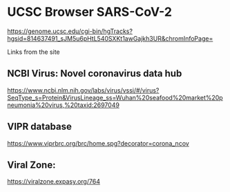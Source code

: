 # UCSC Browser SARS-CoV-2
https://genome.ucsc.edu/cgi-bin/hgTracks?hgsid=814637491_sJM5u6pHtL540SXKt1awGajkh3UR&chromInfoPage=

Links from the site
## NCBI Virus: Novel coronavirus data hub
https://www.ncbi.nlm.nih.gov/labs/virus/vssi/#/virus?SeqType_s=Protein&VirusLineage_ss=Wuhan%20seafood%20market%20pneumonia%20virus,%20taxid:2697049

## VIPR database
https://www.viprbrc.org/brc/home.spg?decorator=corona_ncov

## Viral Zone:
https://viralzone.expasy.org/764

